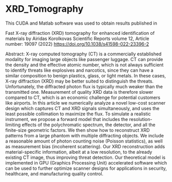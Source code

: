 # XRD_Tomography
This CUDA and Matlab software was used to obtain results published in

Fast X-ray diffraction (XRD) tomography for enhanced identification of materials
by Airidas Korolkovas 
Scientific Reports volume 12, Article number: 19097 (2022)
https://doi.org/10.1038/s41598-022-23396-2

Abstract:
X-ray computed tomography (CT) is a commercially established modality for imaging large objects like passenger luggage. CT can provide the density and the effective atomic number, which is not always sufficient to identify threats like explosives and narcotics, since they can have a similar composition to benign plastics, glass, or light metals. In these cases, X-ray diffraction (XRD) may be better suited to distinguish the threats. Unfortunately, the diffracted photon flux is typically much weaker than the transmitted one. Measurement of quality XRD data is therefore slower compared to CT, which is an economic challenge for potential customers like airports. In this article we numerically analyze a novel low-cost scanner design which captures CT and XRD signals simultaneously, and uses the least possible collimation to maximize the flux. To simulate a realistic instrument, we propose a forward model that includes the resolution-limiting effects of the polychromatic spectrum, the detector, and all the finite-size geometric factors. We then show how to reconstruct XRD patterns from a large phantom with multiple diffracting objects. We include a reasonable amount of photon counting noise (Poisson statistics), as well as measurement bias (incoherent scattering). Our XRD reconstruction adds material-specific information, albeit at a low resolution, to the already existing CT image, thus improving threat detection. Our theoretical model is implemented in GPU (Graphics Processing Unit) accelerated software which can be used to further optimize scanner designs for applications in security, healthcare, and manufacturing quality control.
